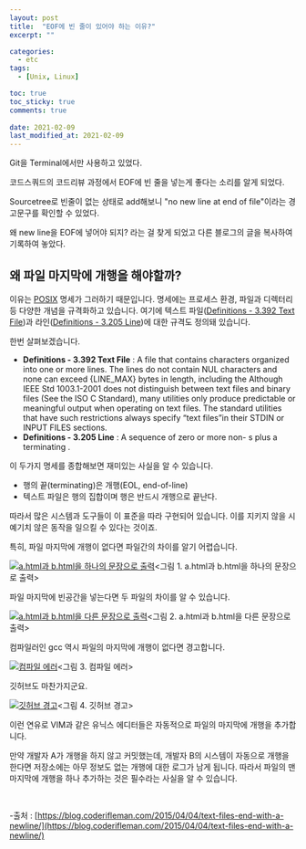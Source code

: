 ```yaml
---
layout: post
title:  "EOF에 빈 줄이 있어야 하는 이유?"
excerpt: ""

categories:
  - etc
tags:
  - [Unix, Linux]

toc: true
toc_sticky: true
comments: true
 
date: 2021-02-09
last_modified_at: 2021-02-09
---
```

Git을 Terminal에서만 사용하고 있었다.

코드스쿼드의 코드리뷰 과정에서 EOF에 빈 줄을 넣는게 좋다는 소리를 알게 되었다.

Sourcetree로 빈줄이 없는 상태로 add해보니 "no new line at end of file"이라는 경고문구를 확인할 수 있었다.

왜 new line을 EOF에 넣어야 되지? 라는 걸 찾게 되었고 다른 블로그의 글을 복사하여 기록하여 놓았다.



## 왜 파일 마지막에 개행을 해야할까?

이유는 [POSIX](https://ko.wikipedia.org/wiki/POSIX) 명세가 그러하기 때문입니다. 명세에는 프로세스 환경, 파일과 디렉터리 등 다양한 개념을 규격화하고 있습니다.
여기에 텍스트 파일([Definitions - 3.392 Text File](https://pubs.opengroup.org/onlinepubs/000095399/basedefs/xbd_chap03.html#tag_03_392))과 라인([Definitions - 3.205 Line](https://pubs.opengroup.org/onlinepubs/000095399/basedefs/xbd_chap03.html#tag_03_205))에 대한 규격도 정의돼 있습니다.

한번 살펴보겠습니다.

- **Definitions - 3.392 Text File** : A file that contains characters organized into one or more lines. The lines do not contain NUL characters and none can exceed {LINE_MAX} bytes in length, including the Although IEEE Std 1003.1-2001 does not distinguish between text files and binary files (See the ISO C Standard), many utilities only produce predictable or meaningful output when operating on text files. The standard utilities that have such restrictions always specify “text files”in their STDIN or INPUT FILES sections.
- **Definitions - 3.205 Line** : A sequence of zero or more non- s plus a terminating .

이 두가지 명세를 종합해보면 재미있는 사실을 알 수 있습니다.

- 행의 끝(terminating)은 개행(EOL, end-of-line)
- 텍스트 파일은 행의 집합이며 행은 반드시 개행으로 끝난다.

따라서 많은 시스템과 도구들이 이 표준을 따라 구현되어 있습니다.
이를 지키지 않을 시 예기치 않은 동작을 일으킬 수 있다는 것이죠.

특히, 파일 마지막에 개행이 없다면 파일간의 차이를 알기 어렵습니다.

[![a.html과 b.html을 하나의 문장으로 출력](https://blog.coderifleman.com/images/2015/text-files-end-with-a-newline/file_newline.01.png)](https://blog.coderifleman.com/images/2015/text-files-end-with-a-newline/file_newline.01.png)<그림 1. a.html과 b.html을 하나의 문장으로 출력>

파일 마지막에 빈공간을 넣는다면 두 파일의 차이를 알 수 있습니다.

[![a.html과 b.html을 다른 문장으로 출력](https://blog.coderifleman.com/images/2015/text-files-end-with-a-newline/file_newline.02.png)](https://blog.coderifleman.com/images/2015/text-files-end-with-a-newline/file_newline.02.png)<그림 2. a.html과 b.html을 다른 문장으로 출력>

컴파일러인 gcc 역시 파일의 마지막에 개행이 없다면 경고합니다.

[![컴파일 에러](https://blog.coderifleman.com/images/2015/text-files-end-with-a-newline/file_newline.03.png)](https://blog.coderifleman.com/images/2015/text-files-end-with-a-newline/file_newline.03.png)<그림 3. 컴파일 에러>

깃허브도 마찬가지군요.

[![깃허브 경고](https://blog.coderifleman.com/images/2015/text-files-end-with-a-newline/file_newline.04.png)](https://blog.coderifleman.com/images/2015/text-files-end-with-a-newline/file_newline.04.png)<그림 4. 깃허브 경고>

이런 연유로 VIM과 같은 유닉스 에디터들은 자동적으로 파일의 마지막에 개행을 추가합니다.

만약 개발자 A가 개행을 하지 않고 커밋했는데, 개발자 B의 시스템이 자동으로 개행을 한다면 저장소에는 아무 정보도 없는 개행에 대한 로그가 남게 됩니다. 따라서 파일의 맨 마지막에 개행을 하나 추가하는 것은 필수라는 사실을 알 수 있습니다.

<br>

-출처 : [https://blog.coderifleman.com/2015/04/04/text-files-end-with-a-newline/](https://blog.coderifleman.com/2015/04/04/text-files-end-with-a-newline/)

